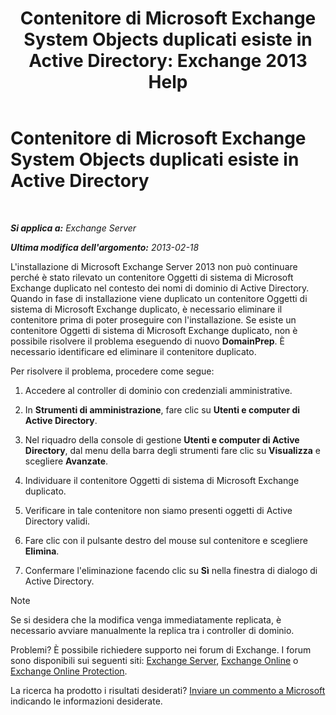 ﻿---
title: 'Contenitore di Microsoft Exchange System Objects duplicati esiste in Active Directory: Exchange 2013 Help'
TOCTitle: Contenitore di Microsoft Exchange System Objects duplicati esiste in Active Directory
ms:assetid: cd0f45ab-89de-4653-b50d-c1157c2329d5
ms:mtpsurl: https://technet.microsoft.com/it-it/library/ms.exch.setupreadiness.adiniterrorrule(v=EXCHG.150)
ms:contentKeyID: 50481725
ms.date: 05/22/2018
mtps_version: v=EXCHG.150
ms.translationtype: MT
---

# Contenitore di Microsoft Exchange System Objects duplicati esiste in Active Directory

 

_**Si applica a:** Exchange Server_

_**Ultima modifica dell'argomento:** 2013-02-18_

L'installazione di Microsoft Exchange Server 2013 non può continuare perché è stato rilevato un contenitore Oggetti di sistema di Microsoft Exchange duplicato nel contesto dei nomi di dominio di Active Directory. Quando in fase di installazione viene duplicato un contenitore Oggetti di sistema di Microsoft Exchange duplicato, è necessario eliminare il contenitore prima di poter proseguire con l'installazione. Se esiste un contenitore Oggetti di sistema di Microsoft Exchange duplicato, non è possibile risolvere il problema eseguendo di nuovo **DomainPrep**. È necessario identificare ed eliminare il contenitore duplicato.

Per risolvere il problema, procedere come segue:

1.  Accedere al controller di dominio con credenziali amministrative.

2.  In **Strumenti di amministrazione**, fare clic su **Utenti e computer di Active Directory**.

3.  Nel riquadro della console di gestione **Utenti e computer di Active Directory**, dal menu della barra degli strumenti fare clic su **Visualizza** e scegliere **Avanzate**.

4.  Individuare il contenitore Oggetti di sistema di Microsoft Exchange duplicato.

5.  Verificare in tale contenitore non siamo presenti oggetti di Active Directory validi.

6.  Fare clic con il pulsante destro del mouse sul contenitore e scegliere **Elimina**.

7.  Confermare l'eliminazione facendo clic su **Sì** nella finestra di dialogo di Active Directory.


> [!NOTE]
> Se si desidera che la modifica venga immediatamente replicata, è necessario avviare manualmente la replica tra i controller di dominio.



Problemi? È possibile richiedere supporto nei forum di Exchange. I forum sono disponibili sui seguenti siti: [Exchange Server](https://go.microsoft.com/fwlink/p/?linkid=60612), [Exchange Online](https://go.microsoft.com/fwlink/p/?linkid=267542) o [Exchange Online Protection](https://go.microsoft.com/fwlink/p/?linkid=285351).

La ricerca ha prodotto i risultati desiderati? [Inviare un commento a Microsoft](mailto:exsetuphelpfeedback@microsoft.com?subject=exchange%202013%20setup%20help%20feedback) indicando le informazioni desiderate.

